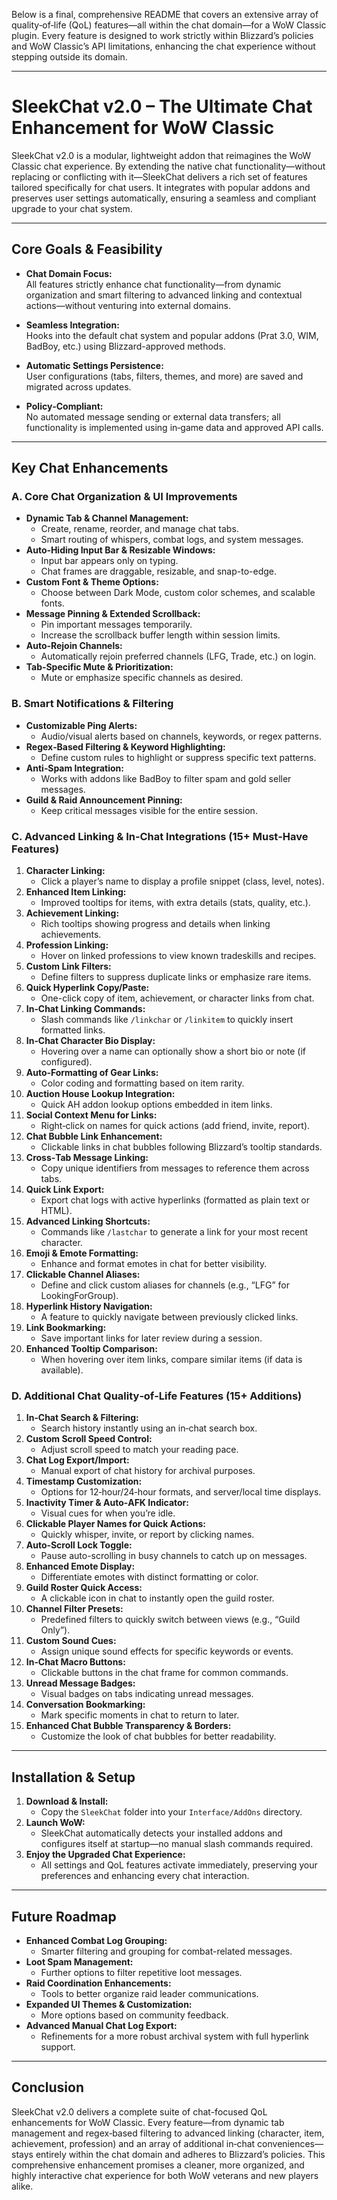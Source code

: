 Below is a final, comprehensive README that covers an extensive array of quality‑of‑life (QoL) features—all within the chat domain—for a WoW Classic plugin. Every feature is designed to work strictly within Blizzard’s policies and WoW Classic’s API limitations, enhancing the chat experience without stepping outside its domain.

* * *

**SleekChat v2.0 – The Ultimate Chat Enhancement for WoW Classic**
==================================================================

SleekChat v2.0 is a modular, lightweight addon that reimagines the WoW Classic chat experience. By extending the native chat functionality—without replacing or conflicting with it—SleekChat delivers a rich set of features tailored specifically for chat users. It integrates with popular addons and preserves user settings automatically, ensuring a seamless and compliant upgrade to your chat system.

* * *

**Core Goals & Feasibility**
----------------------------

*   **Chat Domain Focus:**  
    All features strictly enhance chat functionality—from dynamic organization and smart filtering to advanced linking and contextual actions—without venturing into external domains.

*   **Seamless Integration:**  
    Hooks into the default chat system and popular addons (Prat 3.0, WIM, BadBoy, etc.) using Blizzard-approved methods.

*   **Automatic Settings Persistence:**  
    User configurations (tabs, filters, themes, and more) are saved and migrated across updates.

*   **Policy‑Compliant:**  
    No automated message sending or external data transfers; all functionality is implemented using in‑game data and approved API calls.


* * *

**Key Chat Enhancements**
-------------------------

### **A. Core Chat Organization & UI Improvements**

*   **Dynamic Tab & Channel Management:**
    *   Create, rename, reorder, and manage chat tabs.
    *   Smart routing of whispers, combat logs, and system messages.
*   **Auto‑Hiding Input Bar & Resizable Windows:**
    *   Input bar appears only on typing.
    *   Chat frames are draggable, resizable, and snap-to-edge.
*   **Custom Font & Theme Options:**
    *   Choose between Dark Mode, custom color schemes, and scalable fonts.
*   **Message Pinning & Extended Scrollback:**
    *   Pin important messages temporarily.
    *   Increase the scrollback buffer length within session limits.
*   **Auto‑Rejoin Channels:**
    *   Automatically rejoin preferred channels (LFG, Trade, etc.) on login.
*   **Tab‑Specific Mute & Prioritization:**
    *   Mute or emphasize specific channels as desired.

### **B. Smart Notifications & Filtering**

*   **Customizable Ping Alerts:**
    *   Audio/visual alerts based on channels, keywords, or regex patterns.
*   **Regex‑Based Filtering & Keyword Highlighting:**
    *   Define custom rules to highlight or suppress specific text patterns.
*   **Anti‑Spam Integration:**
    *   Works with addons like BadBoy to filter spam and gold seller messages.
*   **Guild & Raid Announcement Pinning:**
    *   Keep critical messages visible for the entire session.

### **C. Advanced Linking & In‑Chat Integrations (15+ Must‑Have Features)**

1.  **Character Linking:**
    *   Click a player’s name to display a profile snippet (class, level, notes).
2.  **Enhanced Item Linking:**
    *   Improved tooltips for items, with extra details (stats, quality, etc.).
3.  **Achievement Linking:**
    *   Rich tooltips showing progress and details when linking achievements.
4.  **Profession Linking:**
    *   Hover on linked professions to view known tradeskills and recipes.
5.  **Custom Link Filters:**
    *   Define filters to suppress duplicate links or emphasize rare items.
6.  **Quick Hyperlink Copy/Paste:**
    *   One-click copy of item, achievement, or character links from chat.
7.  **In‑Chat Linking Commands:**
    *   Slash commands like `/linkchar` or `/linkitem` to quickly insert formatted links.
8.  **In‑Chat Character Bio Display:**
    *   Hovering over a name can optionally show a short bio or note (if configured).
9.  **Auto‑Formatting of Gear Links:**
    *   Color coding and formatting based on item rarity.
10.  **Auction House Lookup Integration:**
     *   Quick AH addon lookup options embedded in item links.
11.  **Social Context Menu for Links:**
     *   Right‑click on names for quick actions (add friend, invite, report).
12.  **Chat Bubble Link Enhancement:**
     *   Clickable links in chat bubbles following Blizzard’s tooltip standards.
13.  **Cross‑Tab Message Linking:**
     *   Copy unique identifiers from messages to reference them across tabs.
14.  **Quick Link Export:**
     *   Export chat logs with active hyperlinks (formatted as plain text or HTML).
15.  **Advanced Linking Shortcuts:**
     *   Commands like `/lastchar` to generate a link for your most recent character.
16.  **Emoji & Emote Formatting:**
     *   Enhance and format emotes in chat for better visibility.
17.  **Clickable Channel Aliases:**
     *   Define and click custom aliases for channels (e.g., “LFG” for LookingForGroup).
18.  **Hyperlink History Navigation:**
     *   A feature to quickly navigate between previously clicked links.
19.  **Link Bookmarking:**
     *   Save important links for later review during a session.
20.  **Enhanced Tooltip Comparison:**
     *   When hovering over item links, compare similar items (if data is available).

### **D. Additional Chat Quality‑of‑Life Features (15+ Additions)**

1.  **In‑Chat Search & Filtering:**
    *   Search history instantly using an in‑chat search box.
2.  **Custom Scroll Speed Control:**
    *   Adjust scroll speed to match your reading pace.
3.  **Chat Log Export/Import:**
    *   Manual export of chat history for archival purposes.
4.  **Timestamp Customization:**
    *   Options for 12‑hour/24‑hour formats, and server/local time displays.
5.  **Inactivity Timer & Auto‑AFK Indicator:**
    *   Visual cues for when you’re idle.
6.  **Clickable Player Names for Quick Actions:**
    *   Quickly whisper, invite, or report by clicking names.
7.  **Auto‑Scroll Lock Toggle:**
    *   Pause auto-scrolling in busy channels to catch up on messages.
8.  **Enhanced Emote Display:**
    *   Differentiate emotes with distinct formatting or color.
9.  **Guild Roster Quick Access:**
    *   A clickable icon in chat to instantly open the guild roster.
10.  **Channel Filter Presets:**
     *   Predefined filters to quickly switch between views (e.g., “Guild Only”).
11.  **Custom Sound Cues:**
     *   Assign unique sound effects for specific keywords or events.
12.  **In‑Chat Macro Buttons:**
     *   Clickable buttons in the chat frame for common commands.
13.  **Unread Message Badges:**
     *   Visual badges on tabs indicating unread messages.
14.  **Conversation Bookmarking:**
     *   Mark specific moments in chat to return to later.
15.  **Enhanced Chat Bubble Transparency & Borders:**
     *   Customize the look of chat bubbles for better readability.

* * *

**Installation & Setup**
------------------------

1.  **Download & Install:**
    *   Copy the `SleekChat` folder into your `Interface/AddOns` directory.
2.  **Launch WoW:**
    *   SleekChat automatically detects your installed addons and configures itself at startup—no manual slash commands required.
3.  **Enjoy the Upgraded Chat Experience:**
    *   All settings and QoL features activate immediately, preserving your preferences and enhancing every chat interaction.

* * *

**Future Roadmap**
------------------

*   **Enhanced Combat Log Grouping:**
    *   Smarter filtering and grouping for combat-related messages.
*   **Loot Spam Management:**
    *   Further options to filter repetitive loot messages.
*   **Raid Coordination Enhancements:**
    *   Tools to better organize raid leader communications.
*   **Expanded UI Themes & Customization:**
    *   More options based on community feedback.
*   **Advanced Manual Chat Log Export:**
    *   Refinements for a more robust archival system with full hyperlink support.

* * *

**Conclusion**
--------------

SleekChat v2.0 delivers a complete suite of chat-focused QoL enhancements for WoW Classic. Every feature—from dynamic tab management and regex‑based filtering to advanced linking (character, item, achievement, profession) and an array of additional in‑chat conveniences—stays entirely within the chat domain and adheres to Blizzard’s policies. This comprehensive enhancement promises a cleaner, more organized, and highly interactive chat experience for both WoW veterans and new players alike.

